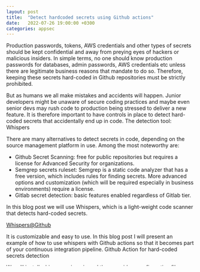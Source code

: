```yaml
---
layout: post
title:  "Detect hardcoded secrets using Github actions"
date:   2022-07-26 19:00:00 +0300
categories: appsec
---
```


Production passwords, tokens, AWS credentials and other types of secrets should be kept confidential and away from preying eyes of hackers or malicious insiders. In simple terms, no one should know production passwords for databases, admin passwords, AWS credentials etc unless there are legitimate business reasons that mandate to do so.  Therefore, keeping these secrets hard-coded in Github repositories must be strictly prohibited.

But as humans we all make mistakes and accidents will happen.  Junior developers might be unaware of secure coding practices and maybe even senior devs may rush code to production being stressed to deliver a new feature. It is therefore important to have controls in place to detect hard-coded secrets that accidentally end up in code.
The detection tool: Whispers

There are many alternatives to detect secrets in code, depending on the source management platform in use. Among the most noteworthy are:

- Github Secret Scanning: free for public repositories but requires a license for Advanced Security for organizations.
- Semgrep secrets ruleset: Semgrep is a static code analyzer that has a free version, which includes rules for finding secrets. More advanced options and customization (which will be required especially in business environments) require a license.
- Gitlab secret detection: basic features enabled regardless of Gitlab tier.

In this blog post we will use Whispers, which is a light-weight code scanner that detects hard-coded secrets.

[Whispers@Github](https://github.com/Skyscanner/whispers?ref=appsecguy.se)

It is customizable and easy to use. In this blog post I will present an example of how to use whispers with Github actions so that it becomes part of your continuous integration pipeline.
Github Action for hard-coded secrets detection

We will install whispers using pip and then provide a configuration file so that we can customize it's behavior.

```
name: Whispers secrets scanner

on:
  push:
    branches: [ "main" ]
  workflow_dispatch:

jobs:
  build:
    runs-on: ubuntu-latest
    steps:
      - uses: actions/checkout@v3
        name: Check out code to be scanned 
      
      - name: install whispers
        run: pip3 install whispers 
      
      - name: run whispers
        run: whispers --config config.yml /src/config

```

Our Github action runs in three steps: first the code to be analyzed is checked out, then whispers is installed using pip and finally the following whispers command performs the scan:

```
whispers --config config.yml /src/config
```

This example assumes that the code you wish to scan resides in /src/config, but you can adjust this to point at any folder, or all you code base ( using ./) . If you omit the config parameter then the default configuration will be used which is good enough. In practice you will need to whitelist findings so a custom config file is needed. Below you see an example of a custom config.yml that excludes all files and folders starting with test.

```
include:
  files:
    - "**/*"

exclude:
  files:
    # exclude any test related file or folder
    - "test*"
    
  keys:
    - .*(public|project).*
    
  values:
    - ^(true|false|yes|no|1|0)$
    - .*_(user|password|token|key|placeholder|name)$
    - ^aws_(access_key_id|secret_access_key|session_token)$
    - ^arn:aws:.*
```

Detailed documentation and more examples can be found on whispers' Github page.

You can see only findings in the logs of Github actions! Happy hacking!
